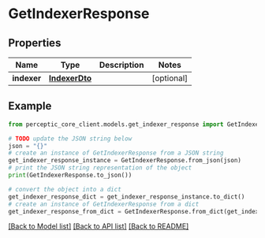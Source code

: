 # GetIndexerResponse


## Properties

Name | Type | Description | Notes
------------ | ------------- | ------------- | -------------
**indexer** | [**IndexerDto**](IndexerDto.md) |  | [optional] 

## Example

```python
from perceptic_core_client.models.get_indexer_response import GetIndexerResponse

# TODO update the JSON string below
json = "{}"
# create an instance of GetIndexerResponse from a JSON string
get_indexer_response_instance = GetIndexerResponse.from_json(json)
# print the JSON string representation of the object
print(GetIndexerResponse.to_json())

# convert the object into a dict
get_indexer_response_dict = get_indexer_response_instance.to_dict()
# create an instance of GetIndexerResponse from a dict
get_indexer_response_from_dict = GetIndexerResponse.from_dict(get_indexer_response_dict)
```
[[Back to Model list]](../README.md#documentation-for-models) [[Back to API list]](../README.md#documentation-for-api-endpoints) [[Back to README]](../README.md)


